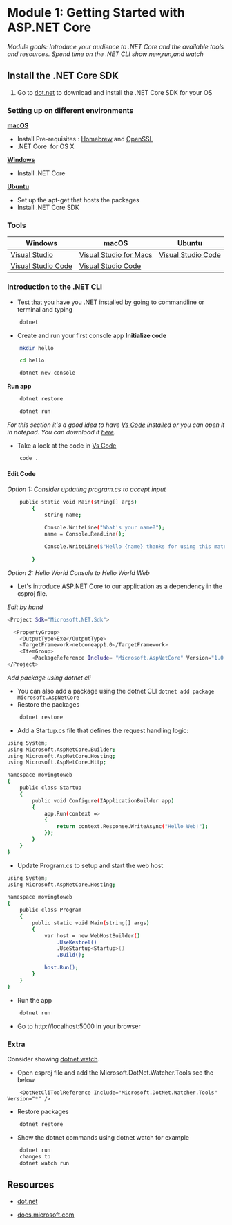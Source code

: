 # Module 1: Getting Started with ASP.NET Core 

*Module goals: Introduce your audience to .NET Core and the available tools and resources.*
*Spend time on the .NET CLI show new,run,and watch*

## Install the .NET Core SDK 
1. Go to [dot.net](https://www.microsoft.com/net/download/core) to download and install the .NET Core SDK for your OS

### Setting up on different environments
[**macOS**](https://www.microsoft.com/net/core#macos)

- Install Pre-requisites : [Homebrew](http://brew.sh/) and [OpenSSL](https://www.openssl.org/)
- .NET Core  for OS X

[**Windows**](https://www.microsoft.com/net/core#windows)

- Install .NET Core

[**Ubuntu**](https://www.microsoft.com/net/core#ubuntu)

- Set up the apt-get that hosts the packages 
- Install .NET Core SDK

### Tools 
|Windows|  macOS 	|  Ubuntu 	|
|---	|---	|---	|
|  [Visual Studio](https://www.visualstudio.com/vs/)  	|  [Visual Studio for Macs](https://www.visualstudio.com/vs/visual-studio-mac/) 	|   [Visual Studio Code](https://code.visualstudio.com/)  	|
|  [Visual Studio Code](https://code.visualstudio.com/) 	|    [Visual Studio Code](https://code.visualstudio.com/) 	|   	|
### Introduction to the .NET CLI

- Test that you have you .NET installed by going to commandline or terminal and typing 
```sh
    dotnet 
```
- Create and run your first console app
**Initialize code**
```sh
    mkdir hello

    cd hello

    dotnet new console
```
**Run app**
```sh
    dotnet restore

    dotnet run
```
*For this section it's a good idea to have [Vs Code](https://code.visualstudio.com/) installed or you can open it in notepad.  You can download it [here](https://code.visualstudio.com/).*

- Take a look at the code in [Vs Code](https://code.visualstudio.com/) 

```sh
    code .
```
#### Edit Code 

*Option 1: Consider updating program.cs to accept input* 
```sh
    public static void Main(string[] args)
        {
            string name;
            
            Console.WriteLine("What's your name?");
            name = Console.ReadLine();

            Console.WriteLine($"Hello {name} thanks for using this material");
            
        }
```
*Option 2: Hello World Console to Hello World Web*

- Let's introduce ASP.NET Core to our application as a  dependency in the csproj file.

*Edit by hand*
```sh
<Project Sdk="Microsoft.NET.Sdk">

  <PropertyGroup>
    <OutputType>Exe</OutputType>
    <TargetFramework>netcoreapp1.0</TargetFramework>
    <ItemGroup>
        <PackageReference Include= "Microsoft.AspNetCore" Version="1.0.0" />
</Project>
   ```
*Add package using dotnet cli*
- You can also add a package using the dotnet CLI
`dotnet add package Microsoft.AspNetCore`
- Restore the packages 
```sh
    dotnet restore
```
- Add a Startup.cs file that defines the request handling logic:

```sh
using System;
using Microsoft.AspNetCore.Builder;
using Microsoft.AspNetCore.Hosting;
using Microsoft.AspNetCore.Http;

namespace movingtoweb
{
    public class Startup
    {
        public void Configure(IApplicationBuilder app)
        {
            app.Run(context =>
            {
                return context.Response.WriteAsync("Hello Web!");
            });
        }
    }
}
```
- Update Program.cs to setup and start the web host 

```sh
using System;
using Microsoft.AspNetCore.Hosting;

namespace movingtoweb
{
    public class Program
    {
        public static void Main(string[] args)
        {
            var host = new WebHostBuilder()
                .UseKestrel()
                .UseStartup<Startup>()
                .Build();

            host.Run();
        }
    }
}
```
- Run the app 
```sh
    dotnet run
```
- Go to  http://localhost:5000 in your browser

### Extra 
Consider showing [dotnet watch](https://docs.microsoft.com/en-us/aspnet/core/tutorials/dotnet-watch).
- Open csproj file and add the Microsoft.DotNet.Watcher.Tools see the below 

```
    <DotNetCliToolReference Include="Microsoft.DotNet.Watcher.Tools" Version="*" />
```
 
- Restore packages
```sh
    dotnet restore
```
- Show the dotnet commands using dotnet watch for example 
```sh
    dotnet run 
    changes to 
    dotnet watch run
```


## Resources
- [dot.net](https://www.microsoft.com/net) 

- [docs.microsoft.com](https://docs.microsoft.com/)

